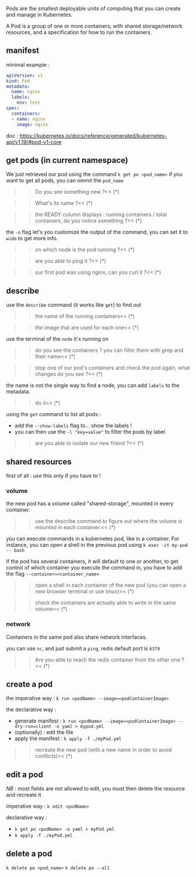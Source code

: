Pods are the smallest deployable units of computing that you can create and manage in Kubernetes.

A Pod is a group of one or more containers, with shared storage/network resources, and a specification for how to run the containers.

## manifest
minimal example : 

```yaml
apiVersion: v1
kind: Pod
metadata:
  name: nginx
  labels:
    env: test
spec:
  containers:
  - name: nginx
    image: nginx

```

doc : https://kubernetes.io/docs/reference/generated/kubernetes-api/v1.19/#pod-v1-core

## get pods (in current namespace)
We just retrieved our pod using the command `k get po <pod_name>` if you want to get all pods, you can ommit the `pod_name`

>>Do you see something new ?<<
(*)

>>What's its name ?<<
(*)

>>the READY column displays : running containers / total containers, do you notice something ?<<
(*)

the `-o` flag let's you customize the output of the command, you can set it to `wide` to get more info.

>>on which node is the pod running ?<< 
(*)

>>are you able to ping it ?<< 
(*)

>>our first pod was using nginx, can you curl it ?<<
(*) 

## describe
use the `describe` command (it works like `get`) to find out

>>the name of the running containers<<
(*) 

>>the image that are used for each one<<
(*) 

use the terminal of the `node` it's running on

>>do you see the containers ? you can filter them with grep and their name<<
(*) 

>>stop one of our pod's containers and check the pod again, what changes do you see ?<<
(*) 

the name is not the single way to find a node, you can add `labels` to the metadata.

>>do it<<
(*)

using the `get` command to list all pods :
  - add the `--show-labels` flag to... show the labels !
  - you can then use the `-l "key=value"` to filter the pods by label

>>are you able to isolate our new friend ?<<
(*)

## shared resources 
first of all : use this only if you have to !

### volume
the new pod has a volume called "shared-storage", mounted in every container.
>>use the describe command to figure out where the volume is mounted in each container.<<
(*)

you can execute commands in a kubernetes pod, like in a container. For instance, you can open a shell in the previous pod using `k exec -it my-pod -- bash`

If the pod has several containers, it will default to one or another, to get control of which container you execute the command in, you have to add the flag `--container=<container_name>`

>>open a shell in each container of the new pod (you can open a new browser terminal or use tmux)<<
(*)

>>check the containers are actually able to write in the same volume<<
(*)

### network
Containers in the same pod also share network interfaces. 

you can use `nc`, and just submit a `ping`, redis default port is `6379`
>>Are you able to reach the redis container from the other one ?<< 
(*)

## create a pod
the imperative way : `k run <podName> --image=<podContainerImage>`
    
the declarative way :
- generate manifest : `k run <podName> --image=<podContainerImage> --dry-run=client -o yaml > mypod.yml`
- (optionally) : edit the file
- apply the manifest : `k apply -f ./myPod.yml`

>>recreate the new pod (with a new name in order to avoid conflicts)<<
(*)

## edit a pod 
_NB_ : most fields are not allowed to edit, you must then delete the resource and recreate it

imperative way : `k edit <podName>`

declarative way :
- `k get po <podName> -o yaml > myPod.yml`
- `k apply -f ./myPod.yml`

## delete a pod

`k delete po <pod_name>`
`k delete po --all`
